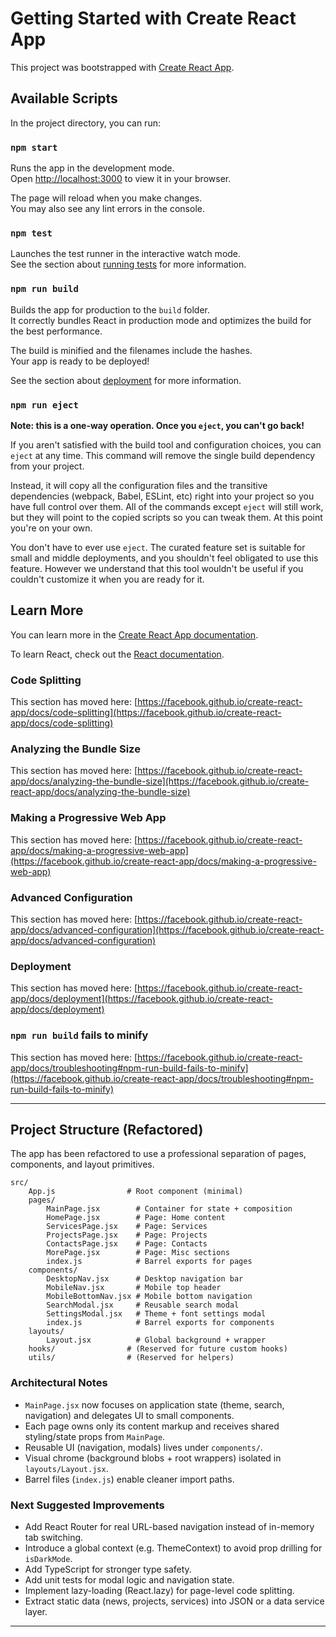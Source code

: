 # Getting Started with Create React App

This project was bootstrapped with [Create React App](https://github.com/facebook/create-react-app).

## Available Scripts

In the project directory, you can run:

### `npm start`

Runs the app in the development mode.\
Open [http://localhost:3000](http://localhost:3000) to view it in your browser.

The page will reload when you make changes.\
You may also see any lint errors in the console.

### `npm test`

Launches the test runner in the interactive watch mode.\
See the section about [running tests](https://facebook.github.io/create-react-app/docs/running-tests) for more information.

### `npm run build`

Builds the app for production to the `build` folder.\
It correctly bundles React in production mode and optimizes the build for the best performance.

The build is minified and the filenames include the hashes.\
Your app is ready to be deployed!

See the section about [deployment](https://facebook.github.io/create-react-app/docs/deployment) for more information.

### `npm run eject`

**Note: this is a one-way operation. Once you `eject`, you can't go back!**

If you aren't satisfied with the build tool and configuration choices, you can `eject` at any time. This command will remove the single build dependency from your project.

Instead, it will copy all the configuration files and the transitive dependencies (webpack, Babel, ESLint, etc) right into your project so you have full control over them. All of the commands except `eject` will still work, but they will point to the copied scripts so you can tweak them. At this point you're on your own.

You don't have to ever use `eject`. The curated feature set is suitable for small and middle deployments, and you shouldn't feel obligated to use this feature. However we understand that this tool wouldn't be useful if you couldn't customize it when you are ready for it.

## Learn More

You can learn more in the [Create React App documentation](https://facebook.github.io/create-react-app/docs/getting-started).

To learn React, check out the [React documentation](https://reactjs.org/).

### Code Splitting

This section has moved here: [https://facebook.github.io/create-react-app/docs/code-splitting](https://facebook.github.io/create-react-app/docs/code-splitting)

### Analyzing the Bundle Size

This section has moved here: [https://facebook.github.io/create-react-app/docs/analyzing-the-bundle-size](https://facebook.github.io/create-react-app/docs/analyzing-the-bundle-size)

### Making a Progressive Web App

This section has moved here: [https://facebook.github.io/create-react-app/docs/making-a-progressive-web-app](https://facebook.github.io/create-react-app/docs/making-a-progressive-web-app)

### Advanced Configuration

This section has moved here: [https://facebook.github.io/create-react-app/docs/advanced-configuration](https://facebook.github.io/create-react-app/docs/advanced-configuration)

### Deployment

This section has moved here: [https://facebook.github.io/create-react-app/docs/deployment](https://facebook.github.io/create-react-app/docs/deployment)

### `npm run build` fails to minify

This section has moved here: [https://facebook.github.io/create-react-app/docs/troubleshooting#npm-run-build-fails-to-minify](https://facebook.github.io/create-react-app/docs/troubleshooting#npm-run-build-fails-to-minify)

---

## Project Structure (Refactored)

The app has been refactored to use a professional separation of pages, components, and layout primitives.

```
src/
	App.js                # Root component (minimal)
	pages/
		MainPage.jsx        # Container for state + composition
		HomePage.jsx        # Page: Home content
		ServicesPage.jsx    # Page: Services
		ProjectsPage.jsx    # Page: Projects
		ContactsPage.jsx    # Page: Contacts
		MorePage.jsx        # Page: Misc sections
		index.js            # Barrel exports for pages
	components/
		DesktopNav.jsx      # Desktop navigation bar
		MobileNav.jsx       # Mobile top header
		MobileBottomNav.jsx # Mobile bottom navigation
		SearchModal.jsx     # Reusable search modal
		SettingsModal.jsx   # Theme + font settings modal
		index.js            # Barrel exports for components
	layouts/
		Layout.jsx          # Global background + wrapper
	hooks/                # (Reserved for future custom hooks)
	utils/                # (Reserved for helpers)
```

### Architectural Notes

* `MainPage.jsx` now focuses on application state (theme, search, navigation) and delegates UI to small components.
* Each page owns only its content markup and receives shared styling/state props from `MainPage`.
* Reusable UI (navigation, modals) lives under `components/`.
* Visual chrome (background blobs + root wrappers) isolated in `layouts/Layout.jsx`.
* Barrel files (`index.js`) enable cleaner import paths.

### Next Suggested Improvements

* Add React Router for real URL-based navigation instead of in-memory tab switching.
* Introduce a global context (e.g. ThemeContext) to avoid prop drilling for `isDarkMode`.
* Add TypeScript for stronger type safety.
* Add unit tests for modal logic and navigation state.
* Implement lazy-loading (React.lazy) for page-level code splitting.
* Extract static data (news, projects, services) into JSON or a data service layer.

---
